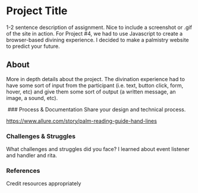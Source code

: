 # Project Title
1-2 sentence description of assignment. Nice to include a screenshot or .gif of the site in action.
For Project #4, we had to use Javascript to create a browser-based divining experience. I decided to make a palmistry website to predict your future.

## About
More in depth details about the project.
The divination experience had to have some sort of input from the participant (i.e. text, button click, form, hover, etc) and give them some sort of output (a written message, an image, a sound, etc).

 ### Process & Documentation
Share your design and technical process.

https://www.allure.com/story/palm-reading-guide-hand-lines

### Challenges & Struggles
What challenges and struggles did you face?
I learned about event listener and handler and rita. 

### References
Credit resources appropriately 
